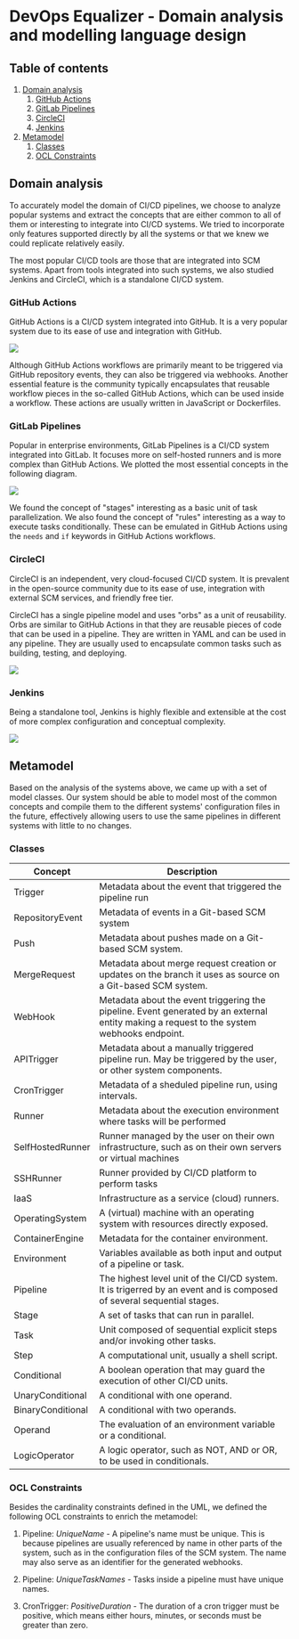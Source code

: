 # DevOps Equalizer - Domain analysis and modelling language design

## Table of contents
1. [Domain analysis](#domain-analysis)
    1. [GitHub Actions](#github-actions)
    2. [GitLab Pipelines](#gitlab-pipelines)
    3. [CircleCI](#circleci)
    4. [Jenkins](#jenkins)
2. [Metamodel](#metamodel)
    1. [Classes](#classes)
    2. [OCL Constraints](#ocl-constraints)

## Domain analysis
To accurately model the domain of CI/CD pipelines, we choose to analyze popular systems and extract the concepts that are either common to all of them or interesting to integrate into CI/CD systems. We tried to incorporate only features supported directly by all the systems or that we knew we could replicate relatively easily.

The most popular CI/CD tools are those that are integrated into SCM systems. Apart from tools integrated into such systems, we also studied Jenkins and CircleCI, which is a standalone CI/CD system.

### GitHub Actions
GitHub Actions is a CI/CD system integrated into GitHub. It is a very popular system due to its ease of use and integration with GitHub.

[<div style="height:auto;"><img src="./resources/analysis-GHActions.png"></div>](./resources/analysis-GHActions.png)

Although GitHub Actions workflows are primarily meant to be triggered via GitHub repository events, they can also be triggered via webhooks. Another essential feature is the community typically encapsulates that reusable workflow pieces in the so-called GitHub Actions, which can be used inside a workflow. These actions are usually written in JavaScript or Dockerfiles.


### GitLab Pipelines
Popular in enterprise environments, GitLab Pipelines is a CI/CD system integrated into GitLab. It focuses more on self-hosted runners and is more complex than GitHub Actions. We plotted the most essential concepts in the following diagram.

[<div style="height:auto;"><img src="./resources/analysis-GitLabPipelines.png"></div>](./resources/analysis-GitLabPipelines.png)

We found the concept of "stages" interesting as a basic unit of task parallelization. We also found the concept of "rules" interesting as a way to execute tasks conditionally. These can be emulated in GitHub Actions using the `needs` and `if` keywords in GitHub Actions workflows.

### CircleCI

CircleCI is an independent, very cloud-focused CI/CD system. It is prevalent in the open-source community due to its ease of use, integration with external SCM services, and friendly free tier.

CircleCI has a single pipeline model and uses "orbs" as a unit of reusability. Orbs are similar to GitHub Actions in that they are reusable pieces of code that can be used in a pipeline. They are written in YAML and can be used in any pipeline. They are usually used to encapsulate common tasks such as building, testing, and deploying.

[<div style="height:auto;"><img src="./resources/analysis-CircleCI.png"></div>](./resources/analysis-CircleCI.png)


### Jenkins

Being a standalone tool, Jenkins is highly flexible and extensible at the cost of more complex configuration and conceptual complexity.

[<div style="height:auto;"><img src="./resources/analysis-Jenkins.png"></div>](./resources/analysis-Jenkins.png)

## Metamodel

Based on the analysis of the systems above, we came up with a set of model classes. Our system should be able to model most of the common concepts and compile them to the different systems' configuration files in the future, effectively allowing users to use the same pipelines in different systems with little to no changes.

### Classes

| Concept           | Description                                                                                                                               |
| ----------------- | ----------------------------------------------------------------------------------------------------------------------------------------- |
| Trigger           | Metadata about the event that triggered the pipeline run                                                                                  |
| RepositoryEvent   | Metadata of events in a Git-based SCM system                                                                                              |
| Push              | Metadata about pushes made on a Git-based SCM system.                                                                                     |
| MergeRequest      | Metadata about merge request creation or updates on the branch it uses as source on a Git-based SCM system.                               |
| WebHook           | Metadata about the event triggering the pipeline. Event generated by an external entity making a request to the system webhooks endpoint. |
| APITrigger        | Metadata about a manually triggered pipeline run. May be triggered by the user, or other system components.                               |
| CronTrigger       | Metadata of a sheduled pipeline run, using intervals.                                                                                     |
| Runner            | Metadata about the execution environment where tasks will be performed                                                                    |
| SelfHostedRunner  | Runner managed by the user on their own infrastructure, such as on their own servers or virtual machines                                  |
| SSHRunner         | Runner provided by CI/CD platform to perform tasks                                                                                        |
| IaaS              | Infrastructure as a service (cloud) runners.                                                                                              |
| OperatingSystem   | A (virtual) machine with an operating system with resources directly exposed.                                                             |
| ContainerEngine   | Metadata for the container environment.                                                                                                   |
| Environment       | Variables available as both input and output of a pipeline or task.                                                                       |
| Pipeline          | The highest level unit of the CI/CD system. It is trigerred by an event and is composed of several sequential stages.                     |
| Stage             | A set of tasks that can run in parallel.                                                                                                  |
| Task              | Unit composed of sequential explicit steps and/or invoking other tasks.                                                                   |
| Step              | A computational unit, usually a shell script.                                                                                             |
| Conditional       | A boolean operation that may guard the execution of other CI/CD units.                                                                    |
| UnaryConditional  | A conditional with one operand.                                                                                                           |
| BinaryConditional | A conditional with two operands.                                                                                                          |
| Operand           | The evaluation of an environment variable or a conditional.                                                                               |
| LogicOperator     | A logic operator, such as NOT, AND or OR, to be used in conditionals.                                                                     |

### OCL Constraints

Besides the cardinality constraints defined in the UML, we defined the following OCL constraints to enrich the metamodel:

1. Pipeline: *UniqueName* - A pipeline's name must be unique. This is because pipelines are usually referenced by name in other parts of the system, such as in the configuration files of the SCM system. The name may also serve as an identifier for the generated webhooks.

2. Pipeline: *UniqueTaskNames* - Tasks inside a pipeline must have unique names. 

3. CronTrigger: *PositiveDuration* - The duration of a cron trigger must be positive, which means either hours, minutes, or seconds must be greater than zero.
